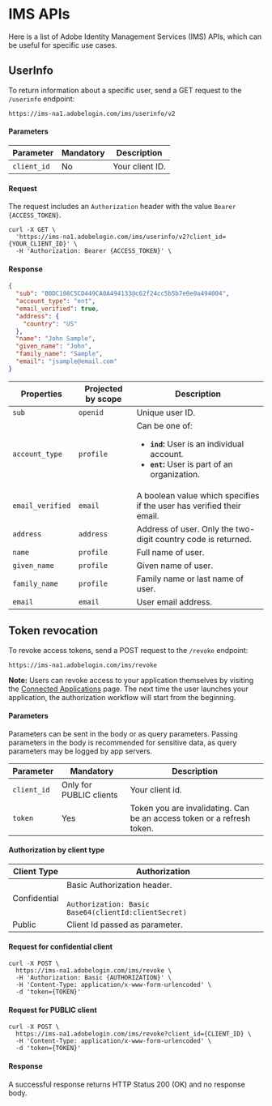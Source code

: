 # IMS APIs

Here is a list of Adobe Identity Management Services (IMS) APIs, which can be useful for specific use cases.

## UserInfo

To return information about a specific user, send a GET request to the `/userinfo` endpoint:

`https://ims-na1.adobelogin.com/ims/userinfo/v2`

#### Parameters

|Parameter|Mandatory|Description|
|---|---|---|
|`client_id`|No|Your client ID.|

#### Request

The request includes an `Authorization` header with the value `Bearer {ACCESS_TOKEN}`.

```curl
curl -X GET \
  'https://ims-na1.adobelogin.com/ims/userinfo/v2?client_id={YOUR_CLIENT_ID}' \
  -H 'Authorization: Bearer {ACCESS_TOKEN}' \
```

#### Response

```json
{
  "sub": "B0DC108C5CD449CA0A494133@c62f24cc5b5b7e0e0a494004",
  "account_type": "ent",
  "email_verified": true,
  "address": {
    "country": "US"
  },
  "name": "John Sample",
  "given_name": "John",
  "family_name": "Sample",
  "email": "jsample@email.com"
}
```

|Properties|Projected by scope|Description|
|---|---|---|
|`sub`|`openid`|Unique user ID.|
|`account_type`|`profile`|Can be one of:<br/><ul><li>**`ind`:** User is an individual account.</li><li>**`ent`:** User is part of an organization.</li></ul>|
|`email_verified`|`email`|A boolean value which specifies if the user has verified their email.|
|`address`|`address`|Address of user. Only the two-digit country code is returned.|
|`name`|`profile`|Full name of user.|
|`given_name`|`profile`|Given name of user.|
|`family_name`|`profile`|Family name or last name of user.|
|`email`|`email`|User email address.|

## Token revocation

To revoke access tokens, send a POST request to the `/revoke` endpoint:

`https://ims-na1.adobelogin.com/ims/revoke`

**Note:** Users can revoke access to your application themselves by visiting the [Connected Applications](https://accounts.adobe.com/security/connected-applications#) page. The next time the user launches your application, the authorization workflow will start from the beginning.

#### Parameters

Parameters can be sent in the body or as query parameters. Passing parameters in the body is recommended for sensitive data, as query parameters may be logged by app servers.

|Parameter|Mandatory|Description|
|---|---|---|
|`client_id`|Only for PUBLIC clients| Your client id.|
|`token`|Yes|Token you are invalidating. Can be an access token or a refresh token.

#### Authorization by client type

|Client Type|Authorization|
|---|---|
|Confidential|Basic Authorization header.<br/><br/>`Authorization: Basic Base64(clientId:clientSecret)`|
|Public|Client Id passed as parameter.|

#### Request for confidential client

```curl
curl -X POST \
  https://ims-na1.adobelogin.com/ims/revoke \
  -H 'Authorization: Basic {AUTHORIZATION}' \
  -H 'Content-Type: application/x-www-form-urlencoded' \
  -d 'token={TOKEN}'
```

#### Request for PUBLIC client

```curl
curl -X POST \
  https://ims-na1.adobelogin.com/ims/revoke?client_id={CLIENT_ID} \
  -H 'Content-Type: application/x-www-form-urlencoded' \
  -d 'token={TOKEN}'
```
  
#### Response

A successful response returns HTTP Status 200 (OK) and no response body.